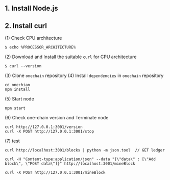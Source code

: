 ## 1. Install Node.js
## 2. Install curl
(1) Check CPU architecture
```Shell
$ echo %PROCESSOR_ARCHITECTURE%
```
(2) Download and Install the suitable `curl` for CPU architecture
```
$ curl --version
```
(3) Clone `onechain` repository
(4) Install `dependencies` in `onechain` repository
```Shell
cd onechian
npm install
```
(5) Start node
```
npm start
```
(6) Check one-chain version and Terminate node
```
curl http://127.0.0.1:3001/version
curl -X POST http://127.0.0.1:3001/stop
```

(7) test
```
curl http://localhost:3001/blocks | python -m json.tool  // GET ledger

curl -H "Content-type:application/json" --data "{\"data\" : [\"Add block\", \"POST data\"]}" http://localhost:3001/mineBlock

curl -X POST http://127.0.0.1:3001/mineBlock

```